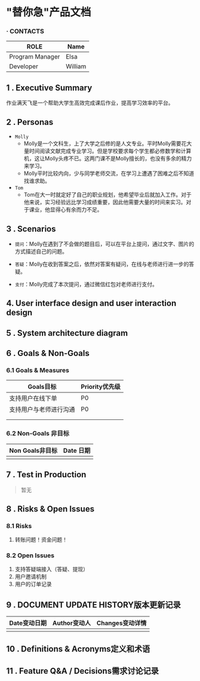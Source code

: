 # "替你急"产品文档

### · CONTACTS 

| ROLE                | Name                              |
| ------------------------ | -------------------------------------- |
| Program Manager | Elsa                        |
| Developer | William               |

## 1 . Executive Summary  

作业满天飞是一个帮助大学生高效完成课后作业，提高学习效率的平台。

## 2 . Personas  

- `Molly`
    - Molly是一个文科生，上了大学之后修的是人文专业。平时Molly需要花大量时间阅读文献完成专业学习。但是学校要求每个学生都必修数学和计算机，这让Molly头疼不已。这两门课不是Molly擅长的，也没有多余的精力来学习。
    - Molly平时比较内向，少与同学老师交流，在学习上遭遇了困难之后不知道找谁求助。
- `Tom`
    - Tom在大一时就定好了自己的职业规划，他希望毕业后就加入工作。对于他来说，实习经验远比学习成绩重要，因此他需要大量的时间来实习。对于课业，他显得心有余而力不足。

## 3 . Scenarios  

- `提问`：Molly在遇到了不会做的题目后，可以在平台上提问，通过文字、图片的方式描述自己的问题。

- `答疑`：Molly在收到答案之后，依然对答案有疑问，在线与老师进行进一步的答疑。

- `支付`：Molly完成了本次提问，通过微信红包对老师进行支付。

	


## 4. User interface design and user interaction design 

## 5 . System architecture diagram
## 6 . Goals & Non-Goals  

### 6.1	Goals & Measures  

| Goals目标              | Priority优先级 |
| ---------------------- | -------------- |
| 支持用户在线下单       | P0             |
| 支持用户与老师进行沟通 | P0             |
|                        |                |
|                        |                |

### 6.2	Non-Goals  非目标

| Non Goals非目标 | Date 日期 |
| --------------- | --------- |
|                 |           |

## 7 . Test in Production 

> 暂无

## 8 . Risks & Open Issues

### 8.1 Risks 

1. 转账问题！资金问题！

### 8.2 Open Issues

1. 支持答疑端接入（答疑、提现）
2. 用户邀请机制
3. 用户的订单记录

## 9 . DOCUMENT UPDATE HISTORY版本更新记录

| Date变动日期 | Author变动人 | Changes变动详情 |
| ------------ | ------------ | --------------- |
|              |              |                 |

## 10 . Definitions & Acronyms定义和术语



## 11 . Feature Q&A / Decisions需求讨论记录

